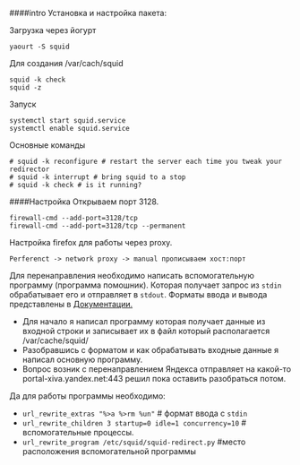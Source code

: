 
####intro
Установка и настройка пакета:

Загрузка через йогурт

    yaourt -S squid

Для создания /var/cach/squid
    
    squid -k check
    squid -z

Запуск

    systemctl start squid.service
    systemctl enable squid.service

Основные команды

    # squid -k reconfigure # restart the server each time you tweak your redirector
    # squid -k interrupt # bring squid to a stop
    # squid -k check # is it running?

####Настройка
Открываем порт 3128.

    firewall-cmd --add-port=3128/tcp
    firewall-cmd --add-port=3128/tcp --permanent

Настройка firefox для работы через proxy.

    Perferenct -> network proxy -> manual прописываем хост:порт


Для перенаправления необходимо написать вспомогательную программу (программа помошник). Которая получает запрос из `stdin` обрабатывает его и отправляет в `stdout`. Форматы ввода и вывода представлены в [Документации.](http://wiki.squid-cache.org/Features/Redirectors) 

*   Для начало я написал программу которая получает данные из входной строки и записывает их в файл который располагается /var/cache/squid/
*   Разобравшись с форматом и как обрабатывать входные данные я написал основную программу.
*   Вопрос возник с перенаправлением Яндекса отправляет на какой-то  portal-xiva.yandex.net:443 решил пока оставить разобраться потом. 

Да для работы программы необходимо:

*   `url_rewrite_extras "%>a %>rm %un"` # формат ввода с `stdin`
*   `url_rewrite_children 3 startup=0 idle=1 concurrency=10` # вспомогательные процессы.
*   `url_rewrite_program /etc/squid/squid-redirect.py` #место расположения вспомогательной программы








